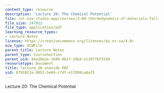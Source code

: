 ```yaml
---
content_type: resource
description: 'Lecture 20: The Chemical Potential'
file: /ol-ocw-studio-app/courses/3-00-thermodynamics-of-materials-fall-2002/8791023a80525e69c7dfe17898cadaf5_lecture_20_oneside.PDF
file_size: 247912
file_type: application/pdf
learning_resource_types:
- Lecture Notes
license: https://creativecommons.org/licenses/by-nc-sa/4.0/
ocw_type: OCWFile
parent_title: Lecture Notes
parent_type: CourseSection
parent_uid: 84a1bb2e-1049-0b17-29b4-e13977bf1549
resourcetype: Document
title: lecture_20_oneside.PDF
uid: 8791023a-8052-5e69-c7df-e17898cadaf5
---
```

Lecture 20: The Chemical Potential